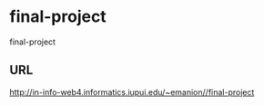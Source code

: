 # final-project

final-project

## URL

http://in-info-web4.informatics.iupui.edu/~emanion//final-project
